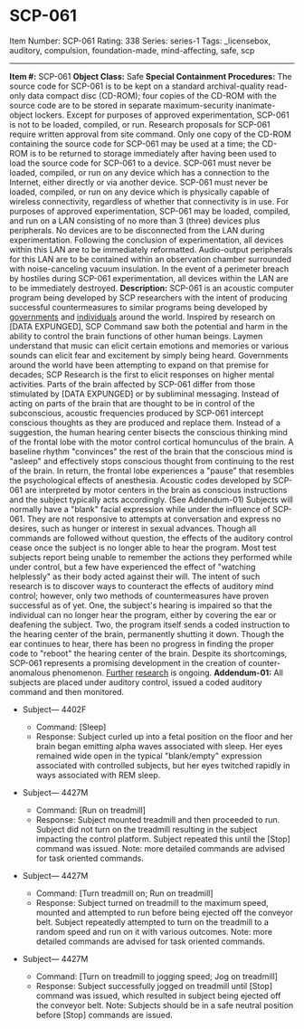 # SCP-061
Item Number: SCP-061
Rating: 338
Series: series-1
Tags: _licensebox, auditory, compulsion, foundation-made, mind-affecting, safe, scp

---

**Item #:** SCP-061
**Object Class:** Safe
**Special Containment Procedures:** The source code for SCP-061 is to be kept on a standard archival-quality read-only data compact disc (CD-ROM); four copies of the CD-ROM with the source code are to be stored in separate maximum-security inanimate-object lockers. Except for purposes of approved experimentation, SCP-061 is not to be loaded, compiled, or run. Research proposals for SCP-061 require written approval from site command. Only one copy of the CD-ROM containing the source code for SCP-061 may be used at a time; the CD-ROM is to be returned to storage immediately after having been used to load the source code for SCP-061 to a device.
SCP-061 must never be loaded, compiled, or run on any device which has a connection to the Internet, either directly or via another device. SCP-061 must never be loaded, compiled, or run on any device which is physically capable of wireless connectivity, regardless of whether that connectivity is in use.
For purposes of approved experimentation, SCP-061 may be loaded, compiled, and run on a LAN consisting of no more than 3 (three) devices plus peripherals. No devices are to be disconnected from the LAN during experimentation. Following the conclusion of experimentation, all devices within this LAN are to be immediately reformatted. Audio-output peripherals for this LAN are to be contained within an observation chamber surrounded with noise-canceling vacuum insulation. In the event of a perimeter breach by hostiles during SCP-061 experimentation, all devices within the LAN are to be immediately destroyed.
**Description:** SCP-061 is an acoustic computer program being developed by SCP researchers with the intent of producing successful countermeasures to similar programs being developed by [governments](/scp-5050) and [individuals](/scp-4833) around the world. Inspired by research on [DATA EXPUNGED], SCP Command saw both the potential and harm in the ability to control the brain functions of other human beings. Laymen understand that music can elicit certain emotions and memories or various sounds can elicit fear and excitement by simply being heard. Governments around the world have been attempting to expand on that premise for decades; SCP Research is the first to elicit responses on higher mental activities.
Parts of the brain affected by SCP-061 differ from those stimulated by [DATA EXPUNGED] or by subliminal messaging. Instead of acting on parts of the brain that are thought to be in control of the subconscious, acoustic frequencies produced by SCP-061 intercept conscious thoughts as they are produced and replace them. Instead of a suggestion, the human hearing center bisects the conscious thinking mind of the frontal lobe with the motor control cortical homunculus of the brain.
A baseline rhythm "convinces" the rest of the brain that the conscious mind is "asleep" and effectively stops conscious thought from continuing to the rest of the brain. In return, the frontal lobe experiences a "pause" that resembles the psychological effects of anesthesia. Acoustic codes developed by SCP-061 are interpreted by motor centers in the brain as conscious instructions and the subject typically acts accordingly. (See Addendum-01)
Subjects will normally have a "blank" facial expression while under the influence of SCP-061. They are not responsive to attempts at conversation and express no desires, such as hunger or interest in sexual advances. Though all commands are followed without question, the effects of the auditory control cease once the subject is no longer able to hear the program. Most test subjects report being unable to remember the actions they performed while under control, but a few have experienced the effect of "watching helplessly" as their body acted against their will.
The intent of such research is to discover ways to counteract the effects of auditory mind control; however, only two methods of countermeasures have proven successful as of yet. One, the subject's hearing is impaired so that the individual can no longer hear the program, either by covering the ear or deafening the subject. Two, the program itself sends a coded instruction to the hearing center of the brain, permanently shutting it down. Though the ear continues to hear, there has been no progress in finding the proper code to "reboot" the hearing center of the brain.
Despite its shortcomings, SCP-061 represents a promising development in the creation of counter-anomalous phenomenon. [Further](/scp-2140) [research](/scp-4445) is ongoing.
**Addendum-01:** All subjects are placed under auditory control, issued a coded auditory command and then monitored.
  * Subject— 4402F 
    * Command: [Sleep]
    * Response: Subject curled up into a fetal position on the floor and her brain began emitting alpha waves associated with sleep. Her eyes remained wide open in the typical "blank/empty" expression associated with controlled subjects, but her eyes twitched rapidly in ways associated with REM sleep.

  * Subject— 4427M 
    * Command: [Run on treadmill]
    * Response: Subject mounted treadmill and then proceeded to run. Subject did not turn on the treadmill resulting in the subject impacting the control platform. Subject repeated this until the [Stop] command was issued. Note: more detailed commands are advised for task oriented commands.

  * Subject— 4427M 
    * Command: [Turn treadmill on; Run on treadmill]
    * Response: Subject turned on treadmill to the maximum speed, mounted and attempted to run before being ejected off the conveyor belt. Subject repeatedly attempted to turn on the treadmill to a random speed and run on it with various outcomes. Note: more detailed commands are advised for task oriented commands.

  * Subject— 4427M 
    * Command: [Turn on treadmill to jogging speed; Jog on treadmill]
    * Response: Subject successfully jogged on treadmill until [Stop] command was issued, which resulted in subject being ejected off the conveyor belt. Note: Subjects should be in a safe neutral position before [Stop] commands are issued.